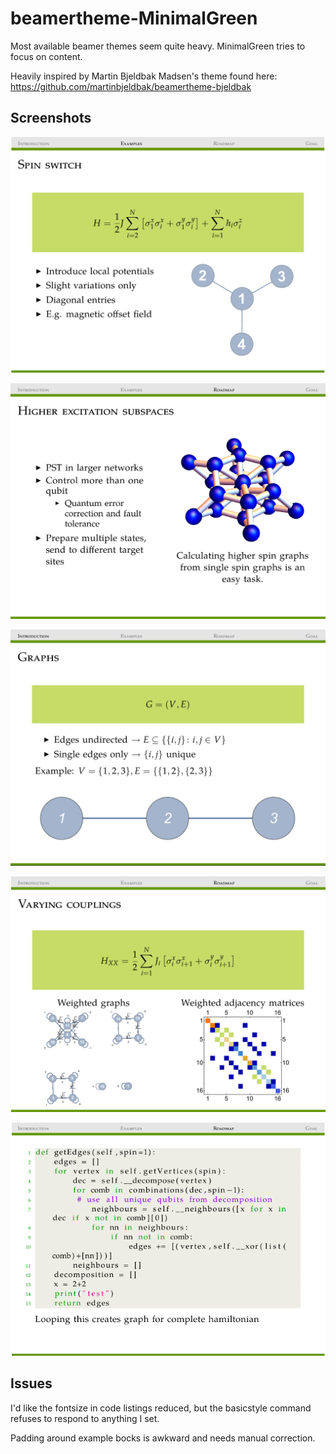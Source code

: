# beamertheme-MinimalGreen
Most available beamer themes seem quite heavy. MinimalGreen tries to focus on content.

Heavily inspired by Martin Bjeldbak Madsen's theme found here: https://github.com/martinbjeldbak/beamertheme-bjeldbak


## Screenshots

![Screenshot 1](/Screenshots/beamerthemeMinimalGreen1.png)

![Screenshot 2](/Screenshots//beamerthemeMinimalGreen2.png)

![Screenshot 3](/Screenshots/beamerthemeMinimalGreen3.png)

![Screenshot 4](/Screenshots/beamerthemeMinimalGreen4.png)

![Screenshot 5](/Screenshots/beamerthemeMinimalGreen5.png)


## Issues

I'd like the fontsize in code listings reduced, but the basicstyle command refuses to respond to anything I set.

Padding around example bocks is awkward and needs manual correction.
